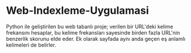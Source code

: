 # Web-Indexleme-Uygulamasi

Python ile geliştirilen bu web tabanlı proje; verilen bir URL'deki kelime frekansını hesaplar, 
bu kelime frekansları sayesinde birden fazla URL'nin benzerlik skorunu elde eder. 
Ek olarak sayfada aynı anda geçen eş anlamlı kelimeleri de belirler.
